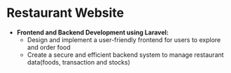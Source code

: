 # **Restaurant Website** 
- **Frontend and Backend Development using Laravel:**
  - Design and implement a user-friendly frontend for users to explore and order food
  - Create a secure and efficient backend system to manage restaurant data(foods, transaction and stocks)
